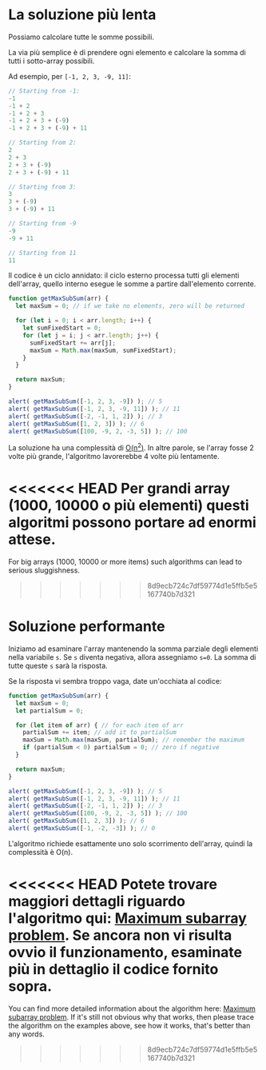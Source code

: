 # La soluzione più lenta

Possiamo calcolare tutte le somme possibili.

La via più semplice è di prendere ogni elemento e calcolare la somma di tutti i sotto-array possibili.

Ad esempio, per `[-1, 2, 3, -9, 11]`:

```js no-beautify
// Starting from -1:
-1
-1 + 2
-1 + 2 + 3
-1 + 2 + 3 + (-9)
-1 + 2 + 3 + (-9) + 11

// Starting from 2:
2
2 + 3
2 + 3 + (-9)
2 + 3 + (-9) + 11

// Starting from 3:
3
3 + (-9)
3 + (-9) + 11

// Starting from -9
-9
-9 + 11

// Starting from 11
11
```

Il codice è un ciclo annidato: il ciclo esterno processa tutti gli elementi dell'array, quello interno esegue le somme a partire dall'elemento corrente.

```js run
function getMaxSubSum(arr) {
  let maxSum = 0; // if we take no elements, zero will be returned

  for (let i = 0; i < arr.length; i++) {
    let sumFixedStart = 0;
    for (let j = i; j < arr.length; j++) {
      sumFixedStart += arr[j];
      maxSum = Math.max(maxSum, sumFixedStart);
    }
  }

  return maxSum;
}

alert( getMaxSubSum([-1, 2, 3, -9]) ); // 5
alert( getMaxSubSum([-1, 2, 3, -9, 11]) ); // 11
alert( getMaxSubSum([-2, -1, 1, 2]) ); // 3
alert( getMaxSubSum([1, 2, 3]) ); // 6
alert( getMaxSubSum([100, -9, 2, -3, 5]) ); // 100
```

La soluzione ha una complessità di [O(n<sup>2</sup>)](https://en.wikipedia.org/wiki/Big_O_notation). In altre parole, se l'array fosse 2 volte più grande, l'algoritmo lavorerebbe 4 volte più lentamente.

<<<<<<< HEAD
Per grandi array (1000, 10000 o più elementi) questi algoritmi possono portare ad enormi attese.
=======
For big arrays (1000, 10000 or more items) such algorithms can lead to serious sluggishness.
>>>>>>> 8d9ecb724c7df59774d1e5ffb5e5167740b7d321

# Soluzione performante

Iniziamo ad esaminare l'array mantenendo la somma parziale degli elementi nella variabile `s`. Se `s` diventa negativa, allora assegniamo `s=0`. La somma di tutte queste `s` sarà la risposta.

Se la risposta vi sembra troppo vaga, date un'occhiata al codice:

```js run demo
function getMaxSubSum(arr) {
  let maxSum = 0;
  let partialSum = 0;

  for (let item of arr) { // for each item of arr
    partialSum += item; // add it to partialSum
    maxSum = Math.max(maxSum, partialSum); // remember the maximum
    if (partialSum < 0) partialSum = 0; // zero if negative
  }

  return maxSum;
}

alert( getMaxSubSum([-1, 2, 3, -9]) ); // 5
alert( getMaxSubSum([-1, 2, 3, -9, 11]) ); // 11
alert( getMaxSubSum([-2, -1, 1, 2]) ); // 3
alert( getMaxSubSum([100, -9, 2, -3, 5]) ); // 100
alert( getMaxSubSum([1, 2, 3]) ); // 6
alert( getMaxSubSum([-1, -2, -3]) ); // 0
```

L'algoritmo richiede esattamente uno solo scorrimento dell'array, quindi la complessità è O(n).

<<<<<<< HEAD
Potete trovare maggiori dettagli riguardo l'algoritmo qui: [Maximum subarray problem](http://en.wikipedia.org/wiki/Maximum_subarray_problem). Se ancora non vi risulta ovvio il funzionamento, esaminate più in dettaglio il codice fornito sopra.
=======
You can find more detailed information about the algorithm here: [Maximum subarray problem](http://en.wikipedia.org/wiki/Maximum_subarray_problem). If it's still not obvious why that works, then please trace the algorithm on the examples above, see how it works, that's better than any words.
>>>>>>> 8d9ecb724c7df59774d1e5ffb5e5167740b7d321
